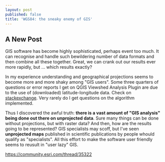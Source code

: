 ```yaml
---
layout: post
published: false
title: 'WGS84: the sneaky enemy of GIS'
---
```

## A New Post


GIS software has become highly sophisticated, perhaps event too much. It can recognise and handle such bewildering number of data formats and then combine all these together. Great, we can crank out our results ever more rapidly, but ... which results exactly?

In my experience understanding and geographical projections seems to become more and more shaky among "GIS users". Some three quarters of questions or error reports I get on QGIS Viewshed Analysis Plugin are due to the use of (downloaded) latitude-longitude data. Check on [stackexchange](https://gis.stackexchange.com/questions/166655/error-memory-on-viewshed-analysis-plugin-qgis). Very rarely do I get questions on the algorithm implemented.

Thus I discovered the awful truth: **there is a vast amount of "GIS analysis" being done out there on unprojected data**. Sure many things can be done without projections, but with raster data? And then, how are the results going to be represented? GIS specialists may scoff, but I've seen **unprojected maps** published in scientific publications by people whould qualify as "specialists". All this effort to make the software user friendly seems to reusult in "user lazy" GIS. 

https://community.esri.com/thread/35322




